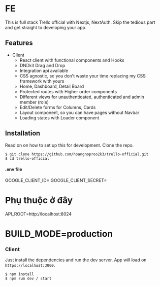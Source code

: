 # FE 
This is full stack Trello official with Nextjs, NextAuth. Skip the tedious part and get straight to developing your app.
## Features
- Client
  - React client with functional components and Hooks
  - DNDkit Drag and Drop
  - Integration api available
  - CSS agnostic, so you don't waste your time replacing my CSS framework with yours
  - Home, Dashboard, Detail Board
  - Protected routes with Higher order components
  - Different views for unauthenticated, authenticated and admin member (role)
  - Edit/Delete forms for Columns, Cards
  - Layout component, so you can have pages without Navbar
  - Loading states with Loader component

## Installation
Read on on how to set up this for development. Clone the repo.
```
$ git clone https://github.com/hoangnoproo2k3/trello-official.git
$ cd trello-official
```
#### .env file
GOOGLE_CLIENT_ID=
GOOGLE_CLIENT_SECRET=
# Phụ thuộc ở đây
API_ROOT=http://localhost:8024
# BUILD_MODE=production

### Client
Just install the dependencies and run the dev server. App will load on `https://localhost:3000`.

```
$ npm install
$ npm run dev / start
```
